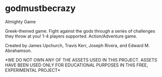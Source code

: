 # godmustbecrazy
Almighty Game

Greek-themed game.  Fight against the gods through a series of challenges they throw at you!  1-4 players supported.  Action/Adventure game.



Created by James Upchurch, Travis Kerr, Joseph Rivera, and Edward M. Abrahamson.



\*WE DO NOT OWN ANY OF THE ASSETS USED IN THIS PROJECT.
ASSETS HAVE BEEN USED ONLY FOR EDUCATIONAL PURPOSES IN THIS FREE, EXPERIMENTAL PROJECT\*
